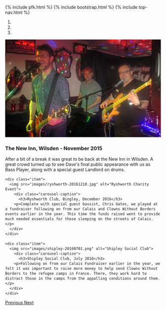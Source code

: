 {% include pfk.html %}
{% include bootstrap.html %}
{% include top-nav.html %}
<div id="myCarousel" class="carousel slide" data-ride="carousel">
  <!-- Indicators -->
  <ol class="carousel-indicators">
    <li data-target="#myCarousel" data-slide-to="0" class="active"></li>
    <li data-target="#myCarousel" data-slide-to="1"></li>
    <li data-target="#myCarousel" data-slide-to="2"></li>
  </ol>

  <!-- Wrapper for slides -->
  <div class="carousel-inner">
    <div class="item active">
      <img src="images/new-inn-nov-15.jpg" alt="New Inn, Wilsden Gig">
        <div class="carousel-caption">
          <h3>The New Inn, Wilsden - November 2015</h3>
        <p>After a bit of a break it was great to be back at the New Inn in Wilsden. A great crowd turned up to see Dave's final public appearance with us as Bass Player, along with a special guest Landlord on drums.</p>
      </div>
    </div>

    <div class="item">
      <img src="images/ryshworth-20161210.jpg" alt="Ryshworth Charity Event">
        <div class="carousel-caption">
          <h3>Ryshworth Club, Bingley, December 2016</h3>
        <p>Complete with special guest bassist, Chris Gates, we played at a fundraiser following on from our Calais and Clowns Without Borders events earlier in the year. This time the funds raised went to provide much needed essentials for those sleeping on the streets of Calais.</p>
      </div>
    </div>

    <div class="item">
      <img src="images/shipley-20160701.png" alt="Shipley Social Club">
        <div class="carousel-caption">
          <h3>Shipley Social Club, July 2016</h3>
        <p>Following on from our Calais Fundraiser earlier in the year, we felt it was important to raise more money to help send Clowns Without Borders to the refugee camps in France. There, they work hard to distract those in the camps from the appalling conditions around them.</p>
      </div>
    </div>
  </div>

  <!-- Left and right controls -->
  <a class="left carousel-control" href="#myCarousel" data-slide="prev">
    <span class="glyphicon glyphicon-chevron-left"></span>
    <span class="sr-only">Previous</span>
  </a>
  <a class="right carousel-control" href="#myCarousel" data-slide="next">
    <span class="glyphicon glyphicon-chevron-right"></span>
    <span class="sr-only">Next</span>
  </a>
</div>
